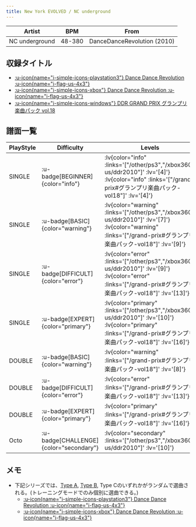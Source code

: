 ```yaml
---
title: New York EVOLVED / NC underground
---
```


|Artist|BPM|From|
|------|---|----|
|NC underground|48-380|DanceDanceRevolution (2010)|

## 収録タイトル

- [ :u-icon{name="i-simple-icons-playstation3"} Dance Dance Revolution :u-icon{name="i-flag-us-4x3"} ](/other/ps3)
- [ :u-icon{name="i-simple-icons-xbox"} Dance Dance Revolution :u-icon{name="i-flag-us-4x3"} ](/xbox360-us/ddr2010)
- [ :u-icon{name="i-simple-icons-windows"} DDR GRAND PRIX グランプリ楽曲パック vol.18](/grand-prix#グランプリ楽曲パック-vol18)

## 譜面一覧

|PlayStyle|Difficulty|Levels|Notes|Movie|
|---------|----------|------|-----|-----|
|SINGLE| :u-badge[BEGINNER]{color="info"} | :lv{color="info" :links='["/other/ps3","/xbox360-us/ddr2010"]' :lv='[4]'}  :lv{color="info" :links='["/grand-prix#グランプリ楽曲パック-vol18"]' :lv='[4]'} |121/5||
|SINGLE| :u-badge[BASIC]{color="warning"} | :lv{color="warning" :links='["/other/ps3","/xbox360-us/ddr2010"]' :lv='[7]'}  :lv{color="warning" :links='["/grand-prix#グランプリ楽曲パック-vol18"]' :lv='[9]'} |242/5||
|SINGLE| :u-badge[DIFFICULT]{color="error"} | :lv{color="error" :links='["/other/ps3","/xbox360-us/ddr2010"]' :lv='[9]'}  :lv{color="error" :links='["/grand-prix#グランプリ楽曲パック-vol18"]' :lv='[13]'} |402/7||
|SINGLE| :u-badge[EXPERT]{color="primary"} | :lv{color="primary" :links='["/other/ps3","/xbox360-us/ddr2010"]' :lv='[10]'}  :lv{color="primary" :links='["/grand-prix#グランプリ楽曲パック-vol18"]' :lv='[16]'} |523/16||
|DOUBLE| :u-badge[BASIC]{color="warning"} | :lv{color="warning" :links='["/grand-prix#グランプリ楽曲パック-vol18"]' :lv='[8]'} |245/15||
|DOUBLE| :u-badge[DIFFICULT]{color="error"} | :lv{color="error" :links='["/grand-prix#グランプリ楽曲パック-vol18"]' :lv='[13]'} |379/7||
|DOUBLE| :u-badge[EXPERT]{color="primary"} | :lv{color="primary" :links='["/grand-prix#グランプリ楽曲パック-vol18"]' :lv='[16]'} |530/9||
|Octo| :u-badge[CHALLENGE]{color="secondary"} | :lv{color="secondary" :links='["/other/ps3","/xbox360-us/ddr2010"]' :lv='[10]'} |||

## メモ

- 下記シリーズでは、[Type A](/other/ps3/new-york-evolved-type-a), [Type B](/other/ps3/new-york-evolved-type-b), Type Cのいずれかがランダムで選曲される。(トレーニングモードでのみ個別に選曲できる。)
  - [ :u-icon{name="i-simple-icons-playstation3"} Dance Dance Revolution :u-icon{name="i-flag-us-4x3"} ](/other/ps3)
  - [ :u-icon{name="i-simple-icons-xbox"} Dance Dance Revolution :u-icon{name="i-flag-us-4x3"} ](/xbox360-us/ddr2010)
